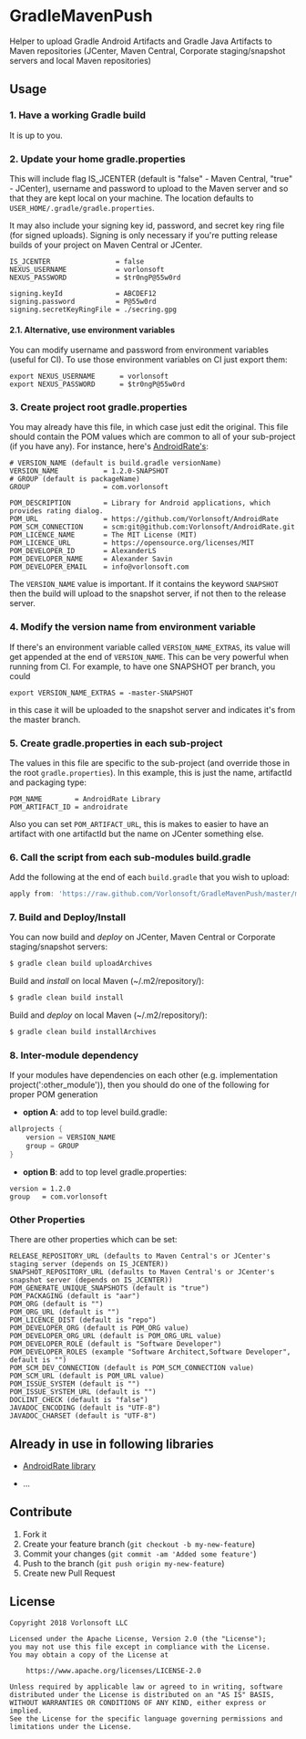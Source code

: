 GradleMavenPush
===============

Helper to upload Gradle Android Artifacts and Gradle Java Artifacts to Maven repositories (JCenter, Maven Central, Corporate staging/snapshot servers and local Maven repositories)

## Usage

### 1. Have a working Gradle build
It is up to you.

### 2. Update your home gradle.properties

This will include flag IS_JCENTER (default is "false" - Maven Central, "true" - JCenter), username and password to upload to the Maven server and so that they are kept local on your machine. The location defaults to `USER_HOME/.gradle/gradle.properties`.

It may also include your signing key id, password, and secret key ring file (for signed uploads).  Signing is only necessary if you're putting release builds of your project on Maven Central or JCenter.

```properties
IS_JCENTER                = false
NEXUS_USERNAME            = vorlonsoft
NEXUS_PASSWORD            = $tr0ngP@55w0rd

signing.keyId             = ABCDEF12
signing.password          = P@55w0rd
signing.secretKeyRingFile = ./secring.gpg
```

#### 2.1. Alternative, use environment variables

You can modify username and password from environment variables (useful for CI). To use those environment variables on CI just export them:

```properties
export NEXUS_USERNAME      = vorlonsoft
export NEXUS_PASSWORD      = $tr0ngP@55w0rd
```

### 3. Create project root gradle.properties
You may already have this file, in which case just edit the original. This file should contain the POM values which are common to all of your sub-project (if you have any). For instance, here's [AndroidRate's](https://github.com/Vorlonsoft/AndroidRate):

```properties
# VERSION_NAME (default is build.gradle versionName)
VERSION_NAME           = 1.2.0-SNAPSHOT
# GROUP (default is packageName)
GROUP                  = com.vorlonsoft

POM_DESCRIPTION        = Library for Android applications, which provides rating dialog.
POM_URL                = https://github.com/Vorlonsoft/AndroidRate
POM_SCM_CONNECTION     = scm:git@github.com:Vorlonsoft/AndroidRate.git
POM_LICENCE_NAME       = The MIT License (MIT)
POM_LICENCE_URL        = https://opensource.org/licenses/MIT
POM_DEVELOPER_ID       = AlexanderLS
POM_DEVELOPER_NAME     = Alexander Savin
POM_DEVELOPER_EMAIL    = info@vorlonsoft.com
```

The `VERSION_NAME` value is important. If it contains the keyword `SNAPSHOT` then the build will upload to the snapshot server, if not then to the release server.


### 4. Modify the version name from environment variable

If there's an environment variable called `VERSION_NAME_EXTRAS`, its value will get appended at the end of `VERSION_NAME`.
This can be very powerful when running from CI. For example, to have one SNAPSHOT per branch, you could

```properties
export VERSION_NAME_EXTRAS = -master-SNAPSHOT
```
in this case it will be uploaded to the snapshot server and indicates it's from the master branch.

### 5. Create gradle.properties in each sub-project
The values in this file are specific to the sub-project (and override those in the root `gradle.properties`). In this example, this is just the name, artifactId and packaging type:

```properties
POM_NAME        = AndroidRate Library
POM_ARTIFACT_ID = androidrate
```

Also you can set `POM_ARTIFACT_URL`, this is makes to easier to have an artifact with one artifactId but the name on JCenter something else.

### 6. Call the script from each sub-modules build.gradle

Add the following at the end of each `build.gradle` that you wish to upload:

```groovy
apply from: 'https://raw.github.com/Vorlonsoft/GradleMavenPush/master/maven-push.gradle'
```

### 7. Build and Deploy/Install

You can now build and *deploy* on JCenter, Maven Central or Corporate staging/snapshot servers:

```bash
$ gradle clean build uploadArchives
```

Build and *install* on local Maven (~/.m2/repository/):

```bash
$ gradle clean build install
```

Build and *deploy* on local Maven (~/.m2/repository/):

```bash
$ gradle clean build installArchives
```

### 8. Inter-module dependency

If your modules have dependencies on each other (e.g. implementation project(':other_module')), then you should do one of the following for proper POM generation

- **option A**: add to top level build.gradle:

```groovy
allprojects {
    version = VERSION_NAME
    group = GROUP
}
```

- **option B**: add to top level gradle.properties:

```properties
version = 1.2.0
group   = com.vorlonsoft
```

### Other Properties

There are other properties which can be set:

```properties
RELEASE_REPOSITORY_URL (defaults to Maven Central's or JCenter's staging server (depends on IS_JCENTER))
SNAPSHOT_REPOSITORY_URL (defaults to Maven Central's or JCenter's snapshot server (depends on IS_JCENTER))
POM_GENERATE_UNIQUE_SNAPSHOTS (default is "true")
POM_PACKAGING (default is "aar")
POM_ORG (default is "")
POM_ORG_URL (default is "")
POM_LICENCE_DIST (default is "repo")
POM_DEVELOPER_ORG (default is POM_ORG value)
POM_DEVELOPER_ORG_URL (default is POM_ORG_URL value)
POM_DEVELOPER_ROLE (default is "Software Developer")
POM_DEVELOPER_ROLES (example "Software Architect,Software Developer", default is "")
POM_SCM_DEV_CONNECTION (default is POM_SCM_CONNECTION value)
POM_SCM_URL (default is POM_URL value)
POM_ISSUE_SYSTEM (default is "")
POM_ISSUE_SYSTEM_URL (default is "")
DOCLINT_CHECK (default is "false")
JAVADOC_ENCODING (default is "UTF-8")
JAVADOC_CHARSET (default is "UTF-8")
```

## Already in use in following libraries

* [AndroidRate library](https://github.com/Vorlonsoft/AndroidRate)

* ...

## Contribute

1. Fork it
2. Create your feature branch (`git checkout -b my-new-feature`)
3. Commit your changes (`git commit -am 'Added some feature'`)
4. Push to the branch (`git push origin my-new-feature`)
5. Create new Pull Request

## License

    Copyright 2018 Vorlonsoft LLC

    Licensed under the Apache License, Version 2.0 (the "License");
    you may not use this file except in compliance with the License.
    You may obtain a copy of the License at

        https://www.apache.org/licenses/LICENSE-2.0

    Unless required by applicable law or agreed to in writing, software
    distributed under the License is distributed on an "AS IS" BASIS,
    WITHOUT WARRANTIES OR CONDITIONS OF ANY KIND, either express or implied.
    See the License for the specific language governing permissions and
    limitations under the License.